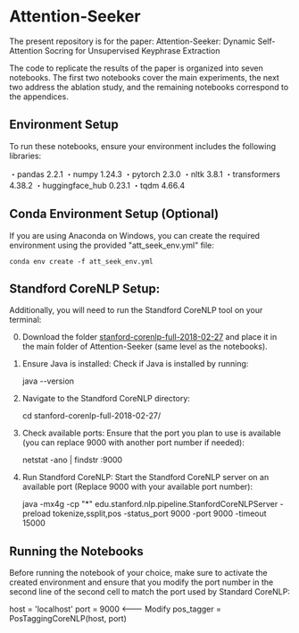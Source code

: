 # Attention-Seeker

The present repository is for the paper: Attention-Seeker: Dynamic Self-Attention Socring for Unsupervised Keyphrase Extraction

The code to replicate the results of the paper is organized into seven notebooks. 
The first two notebooks cover the main experiments, the next two address the ablation study, and the remaining notebooks correspond to the appendices.

## Environment Setup

To run these notebooks, ensure your environment includes the following libraries:

・pandas 2.2.1
・numpy 1.24.3
・pytorch 2.3.0
・nltk 3.8.1
・transformers 4.38.2
・huggingface_hub 0.23.1
・tqdm 4.66.4


## Conda Environment Setup (Optional)

If you are using Anaconda on Windows, you can create the required environment using the provided "att_seek_env.yml" file:

	conda env create -f att_seek_env.yml


## Standford CoreNLP Setup:

Additionally, you will need to run the Standford CoreNLP tool on your terminal:

0. Download the folder [stanford-corenlp-full-2018-02-27](https://drive.google.com/file/d/1K4Ll54ypTf_tF83Mkkar2QKOcZ4Uskl5/view?usp=sharing) and place it in the main folder of Attention-Seeker (same level as the notebooks).

1. Ensure Java is installed:
Check if Java is installed by running:

	java --version

2. Navigate to the Standford CoreNLP directory:

	cd stanford-corenlp-full-2018-02-27/

3. Check available ports:
Ensure that the port you plan to use is available (you can replace 9000 with another port number if needed):

	netstat -ano | findstr :9000

4. Run Standford CoreNLP:
Start the Standford CoreNLP server on an available port (Replace 9000 with your available port number):
    
	java -mx4g -cp "*" edu.stanford.nlp.pipeline.StanfordCoreNLPServer -preload tokenize,ssplit,pos -status_port 9000 -port 9000 -timeout 15000


## Running the Notebooks
Before running the notebook of your choice, make sure to activate the created environment and ensure that you modify the port number in the second line of the second cell to match the port used by Standard CoreNLP:

host = 'localhost'
port = 9000      <--- Modify
pos_tagger = PosTaggingCoreNLP(host, port)
